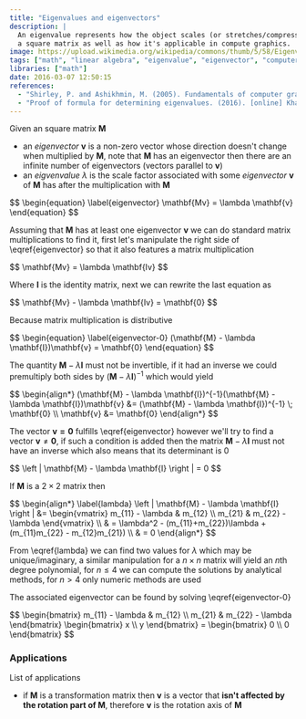 ```yaml
---
title: "Eigenvalues and eigenvectors"
description: |
  An eigenvalue represents how the object scales (or stretches/compresses) a particular direction (or eigenvector) when acted upon by the object. This article covers how to find these values in
  a square matrix as well as how it's applicable in compute graphics.
image: https://upload.wikimedia.org/wikipedia/commons/thumb/5/58/Eigenvalue_equation.svg/250px-Eigenvalue_equation.svg.png
tags: ["math", "linear algebra", "eigenvalue", "eigenvector", "computer graphics"]
libraries: ["math"]
date: 2016-03-07 12:50:15
references:
  - "Shirley, P. and Ashikhmin, M. (2005). Fundamentals of computer graphics. Wellesley, Mass.: AK Peters."
  - "Proof of formula for determining eigenvalues. (2016). [online] Khan Academy. Available at: https://www.khanacademy.org/math/linear-algebra/alternate_bases/eigen_everything/v/linear-algebra-proof-of-formula-for-determining-eigenvalues [Accessed 7 Mar. 2016]."
---
```


Given an square matrix $\mathbf{M}$

- an *eigenvector* $\mathbf{v}$ is a non-zero vector whose direction doesn't change when multiplied by $\mathbf{M}$, note that $\mathbf{M}$ has an eigenvector then there are an infinite number of eigenvectors (vectors parallel to $\mathbf{v}$)
- an *eigvenvalue* $\lambda$ is the scale factor associated with some *eigenvector* $\mathbf{v}$ of $\mathbf{M}$ has after the multiplication with $\mathbf{M}$

<div>$$
\begin{equation} \label{eigenvector}
\mathbf{Mv} = \lambda \mathbf{v}
\end{equation}
$$</div>

Assuming that $\mathbf{M}$ has at least one eigenvector $\mathbf{v}$ we can do standard matrix multiplications to find it, first let's manipulate the right side of \eqref{eigenvector} so that it also features a matrix multiplication

<div>$$
\mathbf{Mv} = \lambda \mathbf{Iv}
$$</div>

Where $\mathbf{I}$ is the identity matrix, next we can rewrite the last equation as

<div>$$
\mathbf{Mv} - \lambda \mathbf{Iv} = \mathbf{0}
$$</div>

Because matrix multiplication is distributive

<div>$$
\begin{equation} \label{eigenvector-0}
(\mathbf{M} - \lambda \mathbf{I})\mathbf{v} = \mathbf{0}
\end{equation}
$$</div>

The quantity $\mathbf{M} - \lambda \mathbf{I}$ must not be invertible, if it had an inverse we could premultiply both sides by $(\mathbf{M} - \lambda \mathbf{I})^{-1}$ which would yield

<div>$$
\begin{align*}
(\mathbf{M} - \lambda \mathbf{I})^{-1}(\mathbf{M} - \lambda \mathbf{I})\mathbf{v} &= (\mathbf{M} - \lambda \mathbf{I})^{-1} \; \mathbf{0} \\
\mathbf{v} &= \mathbf{0}
\end{align*}
$$</div>

The vector $\mathbf{v = 0}$ fulfills \eqref{eigenvector} however we'll try to find a vector $\mathbf{v} \not = \mathbf{0}$, if such a condition is added then the matrix $\mathbf{M} - \lambda \mathbf{I}$ must not have an inverse which also means that its determinant is 0

<div>$$
\left | \mathbf{M} - \lambda \mathbf{I} \right | = 0
$$</div>

If $\mathbf{M}$ is a $2 \times 2$ matrix then

<div>$$
\begin{align*} \label{lambda}
\left | \mathbf{M} - \lambda \mathbf{I} \right | &= \begin{vmatrix}
m_{11} - \lambda & m_{12} \\
m_{21} & m_{22} - \lambda
\end{vmatrix} \\
 & = \lambda^2 - (m_{11}+m_{22})\lambda + (m_{11}m_{22} - m_{12}m_{21}) \\
 & = 0
\end{align*}
$$</div>

From \eqref{lambda} we can find two values for $\lambda$ which may be unique/imaginary, a similar manipulation for a $n \times n$ matrix will yield an $n$th degree polynomial, for $n \leq 4$ we can compute the solutions by analytical methods, for $n > 4$ only numeric methods are used

The associated eigenvector can be found by solving \eqref{eigenvector-0}

<div>$$
\begin{bmatrix}
m_{11} - \lambda & m_{12} \\
m_{21} & m_{22} - \lambda
\end{bmatrix} \begin{bmatrix}
x \\ y
\end{bmatrix} = \begin{bmatrix} 0 \\ 0 \end{bmatrix}
$$</div>

### Applications

List of applications

- if $\mathbf{M}$ is a transformation matrix then $\mathbf{v}$ is a vector that **isn't affected by the rotation part of $\mathbf{M}$**, therefore $\mathbf{v}$ is the rotation axis of $\mathbf{M}$



